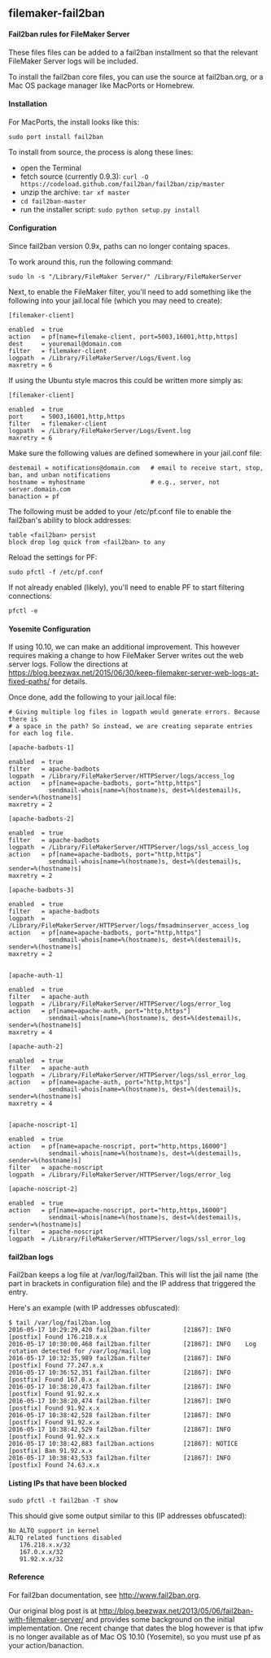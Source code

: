 ## filemaker-fail2ban
#### Fail2ban rules for FileMaker Server

These files files can be added to a fail2ban installment so that the relevant FileMaker Server logs will be included.

To install the fail2ban core files, you can use the source at fail2ban.org, or a Mac OS package manager like MacPorts or Homebrew.

#### Installation

For MacPorts, the install looks like this:

`sudo port install fail2ban`

To install from  source, the process is along these lines:

* open the Terminal
* fetch source (currently 0.9.3): `curl -O https://codeload.github.com/fail2ban/fail2ban/zip/master`
* unzip the archive: `tar xf master`
* `cd fail2ban-master`
* run the installer script: `sudo python setup.py install`

#### Configuration

Since fail2ban version 0.9x, paths can no longer containg spaces.

To work around this, run the following command:
```
sudo ln -s "/Library/FileMaker Server/" /Library/FileMakerServer
```

Next, to enable the FileMaker filter, you'll need to add something like the following into your jail.local file (which you may need to create):

```
[filemaker-client]

enabled  = true
action   = pf[name=filemake-client, port=5003,16001,http,https]
dest     = youremail@domain.com
filter   = filemaker-client
logpath  = /Library/FileMakerServer/Logs/Event.log
maxretry = 6
```

If using the Ubuntu style macros this could be written more simply as:

```
[filemaker-client]

enabled  = true
port     = 5003,16001,http,https
filter   = filemaker-client
logpath  = /Library/FileMakerServer/Logs/Event.log
maxretry = 6
```

Make sure the following values are defined somewhere in your jail.conf file:

```
destemail = notifications@domain.com   # email to receive start, stop, ban, and unban notifications
hostname = myhostname                  # e.g., server, not server.domain.com
banaction = pf
```

The following must be added to your /etc/pf.conf file to enable the fail2ban's ability to block addresses:
```
table <fail2ban> persist
block drop log quick from <fail2ban> to any
```

Reload the settings for PF:

`sudo pfctl -f /etc/pf.conf`

If not already enabled (likely), you'll need to enable PF to start filtering connections:

`pfctl -e`


#### Yosemite Configuration

If using 10.10, we can make an additional improvement. This however requires making a change to how FileMaker Server writes out the web server logs. Follow the directions at https://blog.beezwax.net/2015/06/30/keep-filemaker-server-web-logs-at-fixed-paths/ for details.

Once done, add the following to your jail.local file:

```
# Giving multiple log files in logpath would generate errors. Because there is
# a space in the path? So instead, we are creating separate entries for each log file.

[apache-badbots-1]

enabled  = true
filter   = apache-badbots
logpath  = /Library/FileMakerServer/HTTPServer/logs/access_log
action   = pf[name=apache-badbots, port="http,https"]
           sendmail-whois[name=%(hostname)s, dest=%(destemail)s, sender=%(hostname)s]
maxretry = 2

[apache-badbots-2]

enabled  = true
filter   = apache-badbots
logpath  = /Library/FileMakerServer/HTTPServer/logs/ssl_access_log
action   = pf[name=apache-badbots, port="http,https"]
           sendmail-whois[name=%(hostname)s, dest=%(destemail)s, sender=%(hostname)s]
maxretry = 2

[apache-badbots-3]

enabled  = true
filter   = apache-badbots
logpath  = /Library/FileMakerServer/HTTPServer/logs/fmsadminserver_access_log
action   = pf[name=apache-badbots, port="http,https"]
           sendmail-whois[name=%(hostname)s, dest=%(destemail)s, sender=%(hostname)s]
maxretry = 2


[apache-auth-1]

enabled  = true
filter   = apache-auth
logpath  = /Library/FileMakerServer/HTTPServer/logs/error_log
action   = pf[name=apache-auth, port="http,https"]
           sendmail-whois[name=%(hostname)s, dest=%(destemail)s, sender=%(hostname)s]
maxretry = 4

[apache-auth-2]

enabled  = true
filter   = apache-auth
logpath  = /Library/FileMakerServer/HTTPServer/logs/ssl_error_log
action   = pf[name=apache-auth, port="http,https"]
           sendmail-whois[name=%(hostname)s, dest=%(destemail)s, sender=%(hostname)s]
maxretry = 4


[apache-noscript-1]

enabled  = true
action   = pf[name=apache-noscript, port="http,https,16000"]
           sendmail-whois[name=%(hostname)s, dest=%(destemail)s, sender=%(hostname)s]
filter   = apache-noscript
logpath  = /Library/FileMakerServer/HTTPServer/logs/error_log

[apache-noscript-2]

enabled  = true
action   = pf[name=apache-noscript, port="http,https,16000"]
           sendmail-whois[name=%(hostname)s, dest=%(destemail)s, sender=%(hostname)s]
filter   = apache-noscript
logpath  = /Library/FileMakerServer/HTTPServer/logs/ssl_error_log
```

#### fail2ban logs

Fail2ban keeps a log file at /var/log/fail2ban. This will list the jail name (the part in brackets in configuration file) and the IP address that triggered the entry.

Here's an example (with IP addresses obfuscated):

```
$ tail /var/log/fail2ban.log
2016-05-17 10:29:29,420 fail2ban.filter         [21867]: INFO    [postfix] Found 176.218.x.x
2016-05-17 10:30:00,468 fail2ban.filter         [21867]: INFO    Log rotation detected for /var/log/mail.log
2016-05-17 10:32:35,989 fail2ban.filter         [21867]: INFO    [postfix] Found 77.247.x.x
2016-05-17 10:36:52,351 fail2ban.filter         [21867]: INFO    [postfix] Found 167.0.x.x
2016-05-17 10:38:20,473 fail2ban.filter         [21867]: INFO    [postfix] Found 91.92.x.x
2016-05-17 10:38:20,474 fail2ban.filter         [21867]: INFO    [postfix] Found 91.92.x.x
2016-05-17 10:38:42,528 fail2ban.filter         [21867]: INFO    [postfix] Found 91.92.x.x
2016-05-17 10:38:42,529 fail2ban.filter         [21867]: INFO    [postfix] Found 91.92.x.x
2016-05-17 10:38:42,883 fail2ban.actions        [21867]: NOTICE  [postfix] Ban 91.92.x.x
2016-05-17 10:38:43,533 fail2ban.filter         [21867]: INFO    [postfix] Found 74.63.x.x
```

#### Listing IPs that have been blocked

```
sudo pfctl -t fail2ban -T show
````

This should give some output similar to this (IP addresses obfuscated):

```
No ALTQ support in kernel
ALTQ related functions disabled
   176.218.x.x/32
   167.0.x.x/32
   91.92.x.x/32
```

#### Reference

For fail2ban documentation, see http://www.fail2ban.org.

Our original blog post is at http://blog.beezwax.net/2013/05/06/fail2ban-with-filemaker-server/ and provides some background on the initial implementation.
One recent change that dates the blog however is that ipfw is no longer available as of Mac OS 10.10 (Yosemite), so you must use pf as your action/banaction.
